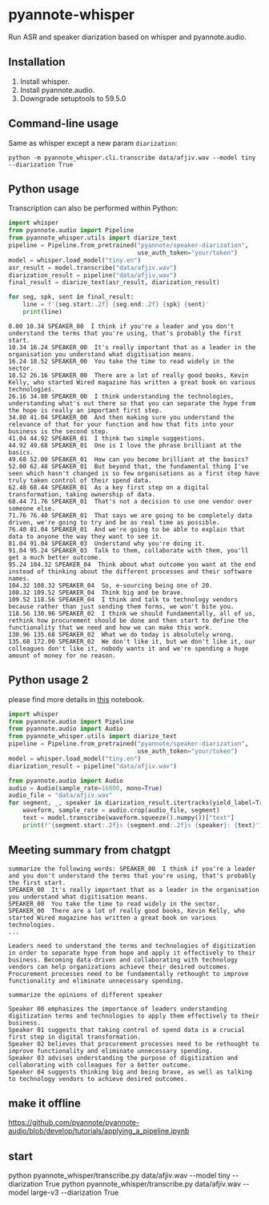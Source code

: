 # pyannote-whisper

Run ASR and speaker diarization based on whisper and pyannote.audio.

## Installation
1. Install whisper.
2. Install pyannote.audio.
3. Downgrade setuptools to 59.5.0


## Command-line usage

Same as whisper except a new param `diarization`:

    python -m pyannote_whisper.cli.transcribe data/afjiv.wav --model tiny --diarization True

## Python usage

Transcription can also be performed within Python: 

```python
import whisper
from pyannote.audio import Pipeline
from pyannote_whisper.utils import diarize_text
pipeline = Pipeline.from_pretrained("pyannote/speaker-diarization",
                                    use_auth_token="your/token")
model = whisper.load_model("tiny.en")
asr_result = model.transcribe("data/afjiv.wav")
diarization_result = pipeline("data/afjiv.wav")
final_result = diarize_text(asr_result, diarization_result)

for seg, spk, sent in final_result:
    line = f'{seg.start:.2f} {seg.end:.2f} {spk} {sent}'
    print(line)
```

```
0.00 10.34 SPEAKER_00  I think if you're a leader and you don't understand the terms that you're using, that's probably the first start.
10.34 16.24 SPEAKER_00  It's really important that as a leader in the organisation you understand what digitisation means.
16.24 18.52 SPEAKER_00  You take the time to read widely in the sector.
18.52 26.16 SPEAKER_00  There are a lot of really good books, Kevin Kelly, who started Wired magazine has written a great book on various technologies.
26.16 34.80 SPEAKER_00  I think understanding the technologies, understanding what's out there so that you can separate the hype from the hope is really an important first step.
34.80 41.04 SPEAKER_00  And then making sure you understand the relevance of that for your function and how that fits into your business is the second step.
41.04 44.92 SPEAKER_01  I think two simple suggestions.
44.92 49.68 SPEAKER_01  One is I love the phrase brilliant at the basics.
49.68 52.00 SPEAKER_01  How can you become brilliant at the basics?
52.00 62.48 SPEAKER_01  But beyond that, the fundamental thing I've seen which hasn't changed is so few organisations as a first step have truly taken control of their spend data.
62.48 68.44 SPEAKER_01  As a key first step on a digital transformation, taking ownership of data.
68.44 71.76 SPEAKER_01  That's not a decision to use one vendor over someone else.
71.76 76.40 SPEAKER_01  That says we are going to be completely data driven, we're going to try and be as real time as possible.
76.40 81.04 SPEAKER_01  And we're going to be able to explain that data to anyone the way they want to see it.
81.04 91.04 SPEAKER_03  Understand why you're doing it.
91.04 95.24 SPEAKER_03  Talk to them, collaborate with them, you'll get a much better outcome.
95.24 104.32 SPEAKER_04  Think about what outcome you want at the end instead of thinking about the different processes and their software names.
104.32 108.32 SPEAKER_04  So, e-sourcing being one of 20.
108.32 109.52 SPEAKER_04  Think big and be brave.
109.52 118.56 SPEAKER_04  I think and talk to technology vendors because rather than just sending them forms, we won't bite you.
118.56 130.96 SPEAKER_02  I think we should fundamentally, all of us, rethink how procurement should be done and then start to define the functionality that we need and how we can make this work.
130.96 135.68 SPEAKER_02  What we do today is absolutely wrong.
135.68 172.00 SPEAKER_02  We don't like it, but we don't like it, our colleagues don't like it, nobody wants it and we're spending a huge amount of money for no reason.
```
## Python usage 2
please find more details in [this](https://gist.github.com/hbredin/049f2b629700bcea71324d2c1e7f8337) notebook.

```python
import whisper
from pyannote.audio import Pipeline
from pyannote.audio import Audio
from pyannote_whisper.utils import diarize_text
pipeline = Pipeline.from_pretrained("pyannote/speaker-diarization",
                                    use_auth_token="your/token")
model = whisper.load_model("tiny.en")
diarization_result = pipeline("data/afjiv.wav")

from pyannote.audio import Audio
audio = Audio(sample_rate=16000, mono=True)
audio_file = "data/afjiv.wav"
for segment, _, speaker in diarization_result.itertracks(yield_label=True):
    waveform, sample_rate = audio.crop(audio_file, segment)
    text = model.transcribe(waveform.squeeze().numpy())["text"]
    print(f"{segment.start:.2f}s {segment.end:.2f}s {speaker}: {text}")

```
## Meeting summary from chatgpt

```
summarize the following words: SPEAKER_00  I think if you're a leader and you don't understand the terms that you're using, that's probably the first start.
SPEAKER_00  It's really important that as a leader in the organisation you understand what digitisation means.
SPEAKER_00  You take the time to read widely in the sector.
SPEAKER_00  There are a lot of really good books, Kevin Kelly, who started Wired magazine has written a great book on various technologies.
...
```
```
Leaders need to understand the terms and technologies of digitization in order to separate hype from hope and apply it effectively to their business. Becoming data-driven and collaborating with technology vendors can help organizations achieve their desired outcomes. Procurement processes need to be fundamentally rethought to improve functionality and eliminate unnecessary spending.
```

```
summarize the opinions of different speaker
```

```
Speaker 00 emphasizes the importance of leaders understanding digitization terms and technologies to apply them effectively to their business. 
Speaker 01 suggests that taking control of spend data is a crucial first step in digital transformation. 
Speaker 02 believes that procurement processes need to be rethought to improve functionality and eliminate unnecessary spending. 
Speaker 03 advises understanding the purpose of digitization and collaborating with colleagues for a better outcome. 
Speaker 04 suggests thinking big and being brave, as well as talking to technology vendors to achieve desired outcomes.
```
## make it offline
https://github.com/pyannote/pyannote-audio/blob/develop/tutorials/applying_a_pipeline.ipynb

## start
python pyannote_whisper/transcribe.py data/afjiv.wav --model tiny --diarization True
python pyannote_whisper/transcribe.py data/afjiv.wav --model large-v3 --diarization True
